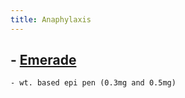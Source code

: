 ```yaml
---
title: Anaphylaxis
---
```


## - [Emerade](www.emerade.ca)
    - wt. based epi pen (0.3mg and 0.5mg)
